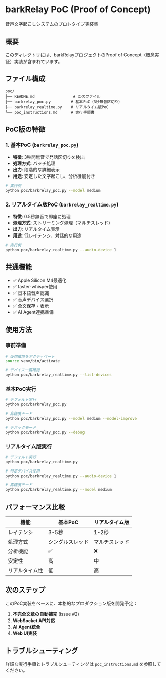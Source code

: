 # barkRelay PoC (Proof of Concept)

音声文字起こしシステムのプロトタイプ実装集

## 概要

このディレクトリには、barkRelayプロジェクトのProof of Concept（概念実証）実装が含まれています。

## ファイル構成

```
poc/
├── README.md                 # このファイル
├── barkrelay_poc.py         # 基本PoC（3秒無音区切り）
├── barkrelay_realtime.py    # リアルタイム版PoC
└── poc_instructions.md      # 実行手順書
```

## PoC版の特徴

### 1. 基本PoC (`barkrelay_poc.py`)
- **特徴**: 3秒間無音で発話区切りを検出
- **処理方式**: バッチ処理
- **出力**: 段階的な詳細表示
- **用途**: 安定した文字起こし、分析機能付き

```bash
# 実行例
python poc/barkrelay_poc.py --model medium
```

### 2. リアルタイム版PoC (`barkrelay_realtime.py`)
- **特徴**: 0.5秒無音で即座に処理
- **処理方式**: ストリーミング処理（マルチスレッド）
- **出力**: リアルタイム表示
- **用途**: 低レイテンシ、対話的な用途

```bash
# 実行例
python poc/barkrelay_realtime.py --audio-device 1
```

## 共通機能

- ✅ Apple Silicon M4最適化
- ✅ faster-whisper使用
- ✅ 日本語音声認識
- ✅ 音声デバイス選択
- ✅ 全文保存・表示
- ✅ AI Agent連携準備

## 使用方法

### 事前準備
```bash
# 仮想環境をアクティベート
source venv/bin/activate

# デバイス一覧確認
python poc/barkrelay_realtime.py --list-devices
```

### 基本PoC実行
```bash
# デフォルト実行
python poc/barkrelay_poc.py

# 高精度モード
python poc/barkrelay_poc.py --model medium --model-improve

# デバッグモード
python poc/barkrelay_poc.py --debug
```

### リアルタイム版実行
```bash
# デフォルト実行
python poc/barkrelay_realtime.py

# 特定デバイス使用
python poc/barkrelay_realtime.py --audio-device 1

# 高精度モード
python poc/barkrelay_realtime.py --model medium
```

## パフォーマンス比較

| 機能 | 基本PoC | リアルタイム版 |
|------|---------|---------------|
| レイテンシ | 3-5秒 | 1-2秒 |
| 処理方式 | シングルスレッド | マルチスレッド |
| 分析機能 | ✅ | ❌ |
| 安定性 | 高 | 中 |
| リアルタイム性 | 低 | 高 |

## 次のステップ

このPoC実装をベースに、本格的なプロダクション版を開発予定：

1. **不完全文章の自動補完** (issue #2)
2. **WebSocket API対応**
3. **AI Agent統合**
4. **Web UI実装**

## トラブルシューティング

詳細な実行手順とトラブルシューティングは `poc_instructions.md` を参照してください。